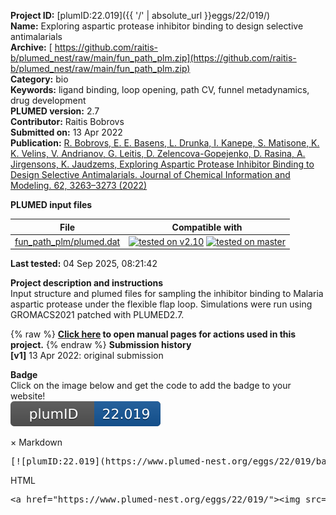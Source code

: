 **Project ID:** [plumID:22.019]({{ '/' | absolute_url }}eggs/22/019/)  
**Name:**  Exploring aspartic protease inhibitor binding to design selective antimalarials  
**Archive:** [ https://github.com/raitis-b/plumed_nest/raw/main/fun_path_plm.zip](https://github.com/raitis-b/plumed_nest/raw/main/fun_path_plm.zip)  
**Category:**  bio  
**Keywords:**  ligand binding, loop opening, path CV, funnel metadynamics, drug development  
**PLUMED version:**  2.7  
**Contributor:**  Raitis Bobrovs  
**Submitted on:** 13 Apr 2022  
**Publication:** [R. Bobrovs, E. E. Basens, L. Drunka, I. Kanepe, S. Matisone, K. K. Velins, V. Andrianov, G. Leitis, D. Zelencova-Gopejenko, D. Rasina, A. Jirgensons, K. Jaudzems, Exploring Aspartic Protease Inhibitor Binding to Design Selective Antimalarials. Journal of Chemical Information and Modeling. 62, 3263–3273 (2022)](http://dx.doi.org/10.1021/acs.jcim.2c00422)  
  
**PLUMED input files**  
  
| File     | Compatible with |  
|:--------:|:--------:|  
| [fun_path_plm/plumed.dat](./data/fun_path_plm/plumed.dat.md) |  [![tested on v2.10](https://img.shields.io/badge/v2.10-passing-green.svg)](data/fun_path_plm/plumed.dat.plumed.stderr) [![tested on master](https://img.shields.io/badge/master-passing-green.svg)](data/fun_path_plm/plumed.dat.plumed_master.stderr) |  
  
**Last tested:**  04 Sep 2025, 08:21:42
  
**Project description and instructions**  
Input structure and plumed files for sampling the inhibitor binding to Malaria aspartic protease under the flexible flap loop. Simulations were run using GROMACS2021 patched with PLUMED2.7.

  
{% raw %}
<b><a href="https://www.plumed.org/doc-master/user-doc/html/actionlist/?actions=LOWER_WALLS,PATHMSD,COM,WHOLEMOLECULES,DISTANCE,FUNNEL,METAD,FUNNEL_PS,PRINT,UPPER_WALLS" target="_blank">Click here</a> to open manual pages for actions used in this project.</b>
{% endraw %}
**Submission history**  
**[v1]** 13 Apr 2022: original submission  
  
**Badge**  
Click on the image below and get the code to add the badge to your website!  
<img src="./badge.svg" alt="plumeDnest:22.019" id="myBtn" class="badge">
<div id="myModal" class="modal">
  <div class="modal-content">
    <span class="close">&times;</span>
    Markdown<pre>[![plumID:22.019](https://www.plumed-nest.org/eggs/22/019/badge.svg)](https://www.plumed-nest.org/eggs/22/019/)</pre>
    HTML<pre>&lt;a href="https://www.plumed-nest.org/eggs/22/019/"&gt;&lt;img src="https://www.plumed-nest.org/eggs/22/019/badge.svg" alt="plumID:22.019"&gt;&lt;/a&gt;</pre>
  </div>
</div>
